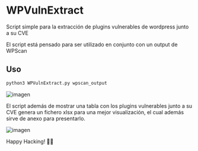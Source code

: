 # WPVulnExtract
Script simple para la extracción de plugins vulnerables de wordpress junto a su CVE

El script está pensado para ser utilizado en conjunto con un output de WPScan

## Uso
```bash
python3 WPVulnExtract.py wpscan_output
```
![imagen](https://github.com/user-attachments/assets/9ab04e35-967e-4457-b270-92b72342c996)

El script además de mostrar una tabla con los plugins vulnerables junto a su CVE genera un fichero xlsx para una mejor visualización, el cual además sirve de anexo para presentarlo.

![imagen](https://github.com/user-attachments/assets/546330ab-194e-4f7d-b363-df3ea5f7578a)

Happy Hacking! 🏴‍☠️
